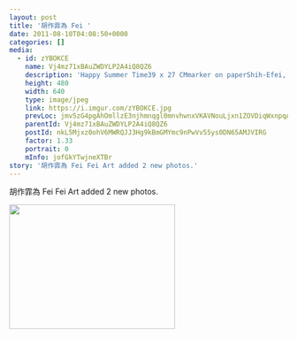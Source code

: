 ```yaml
---
layout: post
title: '胡作霏為 Fei ' 
date: 2011-08-10T04:08:50+0000 
categories: [] 
media:
  - id: zYBOKCE
    name: Vj4mz71xBAuZWDYLP2A4iQ8QZ6
    description: 'Happy Summer Time39 x 27 CMmarker on paperShih-Efei, 2011     $US 250-- Drawn with left hand'   
    height: 480
    width: 640
    type: image/jpeg
    link: https://i.imgur.com/zYBOKCE.jpg
    prevLoc: jmv5zG4pgAhOmllzE3njhmnqgl0mnvhwnxVKAVNouLjxn1ZOVDiqWxnpqAqkuLPNWKPYEJsRZVAYQ8qySE5vmJ2NRYf1jxZOKLpnFg4ARnm7z7fx501Bl3DNCkRVzkq3nJf6QQygL9xmi82ADllkzmcqLq14zQBkfl8q7R4z96F9AEk4YWOJIgZPn2nEN1ij54NLnpx8swAGrM7rEZSQk2v1vDgKf6M
    parentId: Vj4mz71xBAuZWDYLP2A4iQ8QZ6
    postId: nkL5Mjxz0ohV6MWRQJJ3Hg9kBmGMYmc9nPwVv55ys0DN65AMJVIRG
    factor: 1.33
    portrait: 0
    mInfo: jofGkYTwjneXTBr
story: '胡作霏為 Fei Fei Art added 2 new photos.'  
---
```


胡作霏為 Fei Fei Art added 2 new photos.


[//]: #media:  
<a href="https://i.imgur.com/zYBOKCE.jpg"><img src="https://i.imgur.com/zYBOKCE.jpg" height="225" width="300" /></a> 
 
